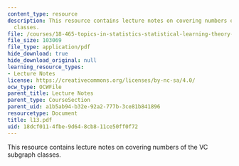 ```yaml
---
content_type: resource
description: This resource contains lecture notes on covering numbers of the VC subgraph
  classes.
file: /courses/18-465-topics-in-statistics-statistical-learning-theory-spring-2007/18dcf0114fbe9d648cb811ce50ff0f72_l13.pdf
file_size: 103069
file_type: application/pdf
hide_download: true
hide_download_original: null
learning_resource_types:
- Lecture Notes
license: https://creativecommons.org/licenses/by-nc-sa/4.0/
ocw_type: OCWFile
parent_title: Lecture Notes
parent_type: CourseSection
parent_uid: a1b5ab94-b32e-92a2-777b-3ce81b841896
resourcetype: Document
title: l13.pdf
uid: 18dcf011-4fbe-9d64-8cb8-11ce50ff0f72
---
```

This resource contains lecture notes on covering numbers of the VC subgraph classes.